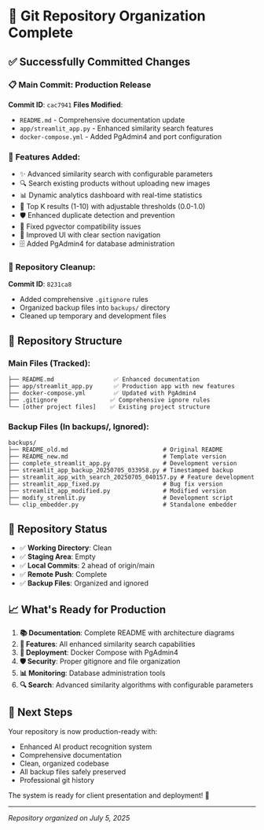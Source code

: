 # 🎉 Git Repository Organization Complete

## ✅ Successfully Committed Changes

### 📋 **Main Commit: Production Release**
**Commit ID**: `cac7941`
**Files Modified**: 
- `README.md` - Comprehensive documentation update
- `app/streamlit_app.py` - Enhanced similarity search features
- `docker-compose.yml` - Added PgAdmin4 and port configuration

### 🔧 **Features Added**:
- ✨ Advanced similarity search with configurable parameters
- 🔍 Search existing products without uploading new images  
- 📊 Dynamic analytics dashboard with real-time statistics
- 🎯 Top K results (1-10) with adjustable thresholds (0.0-1.0)
- 🛡️ Enhanced duplicate detection and prevention
- 🔧 Fixed pgvector compatibility issues
- 📱 Improved UI with clear section navigation
- 🗄️ Added PgAdmin4 for database administration

### 📁 **Repository Cleanup**:
**Commit ID**: `8231ca8`
- Added comprehensive `.gitignore` rules
- Organized backup files into `backups/` directory
- Cleaned up temporary and development files

## 📂 **Repository Structure**

### **Main Files** (Tracked):
```
├── README.md                 ✅ Enhanced documentation
├── app/streamlit_app.py      ✅ Production app with new features  
├── docker-compose.yml        ✅ Updated with PgAdmin4
├── .gitignore               ✅ Comprehensive ignore rules
└── [other project files]    ✅ Existing project structure
```

### **Backup Files** (In backups/, Ignored):
```
backups/
├── README_old.md                           # Original README
├── README_new.md                           # Template version
├── complete_streamlit_app.py               # Development version
├── streamlit_app_backup_20250705_033958.py # Timestamped backup
├── streamlit_app_with_search_20250705_040157.py # Feature development
├── streamlit_app_fixed.py                  # Bug fix version
├── streamlit_app_modified.py               # Modified version
├── modify_stremlit.py                      # Development script
└── clip_embedder.py                        # Standalone embedder
```

## 🚀 **Repository Status**

- ✅ **Working Directory**: Clean
- ✅ **Staging Area**: Empty  
- ✅ **Local Commits**: 2 ahead of origin/main
- ✅ **Remote Push**: Complete
- ✅ **Backup Files**: Organized and ignored

## 📈 **What's Ready for Production**

1. **📚 Documentation**: Complete README with architecture diagrams
2. **🔧 Features**: All enhanced similarity search capabilities
3. **🐳 Deployment**: Docker Compose with PgAdmin4
4. **🛡️ Security**: Proper gitignore and file organization
5. **📊 Monitoring**: Database administration tools
6. **🔍 Search**: Advanced similarity algorithms with configurable parameters

## 🎯 **Next Steps**

Your repository is now production-ready with:
- Enhanced AI product recognition system
- Comprehensive documentation
- Clean, organized codebase
- All backup files safely preserved
- Professional git history

The system is ready for client presentation and deployment! 🚀

---
*Repository organized on July 5, 2025*
